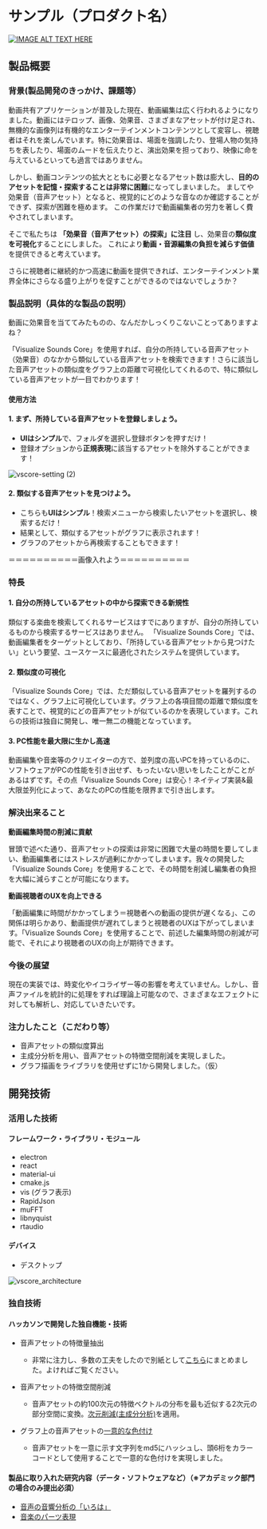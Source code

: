 # サンプル（プロダクト名）

[![IMAGE ALT TEXT HERE](https://jphacks.com/wp-content/uploads/2021/07/JPHACKS2021_ogp.jpg)](https://www.youtube.com/watch?v=LUPQFB4QyVo)

## 製品概要

### 背景(製品開発のきっかけ、課題等）
動画共有アプリケーションが普及した現在、動画編集は広く行われるようになりました。動画にはテロップ、画像、効果音、さまざまなアセットが付け足され、無機的な画像列は有機的なエンターテインメントコンテンツとして変容し、視聴者はそれを楽しんでいます。特に効果音は、場面を強調したり、登場人物の気持ちを表したり、場面のムードを伝えたりと、演出効果を担っており、映像に命を与えているといっても過言ではありません。

しかし、動画コンテンツの拡大とともに必要となるアセット数は膨大し、**目的のアセットを記憶・探索することは非常に困難**になってしまいました。
ましてや効果音（音声アセット）となると、視覚的にどのような音なのか確認することができず、探索が困難を極めます。
この作業だけで動画編集者の労力を著しく費やされてしまいます。

そこで私たちは **「効果音（音声アセット）の探索」に注目** し、効果音の**類似度を可視化**することにしました。
これにより**動画・音源編集の負担を減らす価値**を提供できると考えています。

さらに視聴者に継続的かつ高速に動画を提供できれば、エンターテインメント業界全体にさらなる盛り上がりを促すことができるのではないでしょうか？

### 製品説明（具体的な製品の説明）
動画に効果音を当ててみたものの、なんだかしっくりこないことってありますよね？

「Visualize Sounds Core」を使用すれば、自分の所持している音声アセット（効果音）のなかから類似している音声アセットを検索できます！さらに該当した音声アセットの類似度をグラフ上の距離で可視化してくれるので、特に類似している音声アセットが一目でわかります！

#### 使用方法


#### 1. まず、所持している音声アセットを登録しましょう。
* **UIはシンプル**で、フォルダを選択し登録ボタンを押すだけ！
* 登録オプションから**正規表現**に該当するアセットを除外することができます！

![vscore-setting (2)](https://user-images.githubusercontent.com/51479912/139514310-d296e342-3c39-4c31-91d7-0ab0701dcded.jpg)

#### 2. 類似する音声アセットを見つけよう。
* こちらも**UIはシンプル**！検索メニューから検索したいアセットを選択し、検索するだけ！
* 結果として、類似するアセットがグラフに表示されます！
* グラフのアセットから再検索することもできます！

＝＝＝＝＝＝＝＝＝＝画像入れよう＝＝＝＝＝＝＝＝＝＝

### 特長
#### 1. 自分の所持しているアセットの中から探索できる新規性
類似する楽曲を検索してくれるサービスはすでにありますが、自分の所持しているものから検索するサービスはありません。
「Visualize Sounds Core」では、動画編集者をターゲットとしており、「所持している音声アセットから見つけたい」という要望、ユースケースに最適化されたシステムを提供しています。

#### 2. 類似度の可視化
「Visualize Sounds Core」では、ただ類似している音声アセットを羅列するのではなく、グラフ上に可視化しています。グラフ上の各項目間の距離で類似度を表すことで、視覚的にどの音声アセットが似ているのかを表現しています。これらの技術は独自に開発し、唯一無二の機能となっています。

#### 3. PC性能を最大限に生かし高速
動画編集や音楽等のクリエイターの方で、並列度の高いPCを持っているのに、ソフトウェアがPCの性能を引き出せず、もったいない思いをしたことがことがあるはずです。その点「Visualize Sounds Core」は安心！ネイティブ実装&最大限並列化によって、あなたのPCの性能を限界まで引き出します。

### 解決出来ること
**動画編集時間の削減に貢献**

冒頭で述べた通り、音声アセットの探索は非常に困難で大量の時間を要してしまい、動画編集者にはストレスが過剰にかかってしまいます。我々の開発した「Visualize Sounds Core」を使用することで、その時間を削減し編集者の負担を大幅に減らすことが可能になります。

**動画視聴者のUXを向上できる**

「動画編集に時間がかかってしまう＝視聴者への動画の提供が遅くなる」、この関係は明らかあり、動画提供が遅れてしまうと視聴者のUXは下がってしまいます。「Visualize Sounds Core」を使用することで、前述した編集時間の削減が可能で、それにより視聴者のUXの向上が期待できます。

### 今後の展望
現在の実装では、時変化やイコライザー等の影響を考えていません。しかし、音声ファイルを統計的に処理をすれば理論上可能なので、さまざまなエフェクトに対しても解析し、対応していきたいです。

### 注力したこと（こだわり等）
* 音声アセットの類似度算出
* 主成分分析を用い、音声アセットの特徴空間削減を実現しました。
* グラフ描画をライブラリを使用せずに1から開発しました。（仮）

## 開発技術
### 活用した技術

#### フレームワーク・ライブラリ・モジュール
* electron
* react
* material-ui
* cmake.js
* vis (グラフ表示)
* RapidJson
* muFFT
* libnyquist
* rtaudio


#### デバイス
* デスクトップ

![vscore_architecture](https://user-images.githubusercontent.com/51479912/139445955-4c0d859a-acc8-419f-b6e2-10040b9b7e16.png)


### 独自技術
#### ハッカソンで開発した独自機能・技術
* 音声アセットの特徴量抽出
  * 非常に注力し、多数の工夫をしたので別紙として[こちら](/out/technology.pdf)にまとめました。よければご覧ください。

* 音声アセットの特徴空間削減
  * 音声アセットの約100次元の特徴ベクトルの分布を最も近似する2次元の部分空間に変換。[次元削減(主成分分析)](https://github.com/jphacks/D_2104/blob/57aef468b853a304d37efa688cb8c303e62c6f6d/src/lib/nodesParser.js#L13)を適用。

* グラフ上の音声アセットの[一意的な色付け](https://github.com/jphacks/D_2104/blob/49106ca1efa81ff5a0f8fcf63ffd1a2982112478/src/pages/result.jsx#L17)
  * 音声アセットを一意に示す文字列をmd5にハッシュし、頭6桁をカラーコードとして使用することで一意的な色付けを実現しました。


#### 製品に取り入れた研究内容（データ・ソフトウェアなど）（※アカデミック部門の場合のみ提出必須）
* [音声の音響分析の「いろは」](https://www.gavo.t.u-tokyo.ac.jp/~mine/japanese/nlp+slp/I-RO-HA.pdf)
* [音楽のパーツ表現](http://sap.ist.i.kyoto-u.ac.jp/members/yoshii/slides/sigmus-2016-2-yoshii-slides.pdf)
